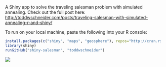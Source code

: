 A Shiny app to solve the traveling salesman problem with simulated annealing. Check out the full post here: http://toddwschneider.com/posts/traveling-salesman-with-simulated-annealing-r-and-shiny/

To run on your local machine, paste the following into your R console:

```R
install.packages(c("shiny", "maps", "geosphere"), repos="http://cran.rstudio.com/")
library(shiny)
runGitHub("shiny-salesman", "toddwschneider")
```

![](http://images.rapgenius.com/0e1ca854cbc30f33abc46108f2ba38f2.640x640x42.gif)
